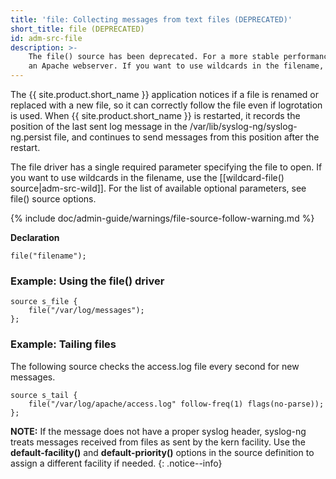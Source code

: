 ```yaml
---
title: 'file: Collecting messages from text files (DEPRECATED)'
short_title: file (DEPRECATED)
id: adm-src-file
description: >-
    The file() source has been deprecated. For a more stable performance, use the [[wildcard-file() source|adm-src-wild]] instead. Collects log messages from plain-text files, for example, from the logfiles of
    an Apache webserver. If you want to use wildcards in the filename, use the [[wildcard-file() source|adm-src-wild]].
---
```


The {{ site.product.short_name }} application notices if a file is renamed or replaced with
a new file, so it can correctly follow the file even if logrotation is
used. When {{ site.product.short_name }} is restarted, it records the position of the last
sent log message in the /var/lib/syslog-ng/syslog-ng.persist file, and
continues to send messages from this position after the restart.

The file driver has a single required parameter specifying the file to
open. If you want to use wildcards in the filename, use the [[wildcard-file() source|adm-src-wild]].
For the list of available optional parameters, see file() source options.

{% include doc/admin-guide/warnings/file-source-follow-warning.md %}

**Declaration**

```config
file("filename");
```

### Example: Using the file() driver

```config
source s_file {
    file("/var/log/messages");
};
```

### Example: Tailing files

The following source checks the access.log file every second for new
messages.

```config
source s_tail {
    file("/var/log/apache/access.log" follow-freq(1) flags(no-parse));
};
```

**NOTE:** If the message does not have a proper syslog header, syslog-ng
treats messages received from files as sent by the kern facility. Use
the **default-facility()** and **default-priority()** options in the
source definition to assign a different facility if needed.
{: .notice--info}
